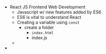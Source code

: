 - React JS Frontend Web Development
	- Javascript w/ new features added by ES6
	- ES6 is vital to understand React
	- Creating a variable using `const`
		- create a folder
			- `index.html`
			- index.js
	-
-